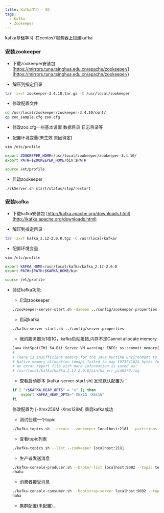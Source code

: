 ```yaml
---
title: Kafka学习 - 02
tags:
  - Kafka
  - Zookeeper
---
```


kafka基础学习-在centos7服务器上搭建kafka

### 安装zookeeper

- 下载zookeeper安装包 [https://mirrors.tuna.tsinghua.edu.cn/apache/zookeeper/](https://mirrors.tuna.tsinghua.edu.cn/apache/zookeeper/)

- 解压到指定目录 
```bash
tar -zxvf zookeeper-3.4.10.tar.gz -C /usr/local/zookeeper
```

- 修改配置文件
```bash
cd /usr/local/zookeeper/zookeeper-3.4.10/conf/
cp zoo_sample.cfg zoo.cfg
```

<!-- more -->

- 修改zoo.cfg一些基本设置 数据目录 日志目录等

- 配置环境变量(未生效 原因待定)
```bash
vim /etc/profile

export ZOOKEEPER_HOME=/usr/local/zookeeper/zookeeper-3.4.10/
export PATH=$ZOOKEEPER_HOME/bin:$PATH

source /et/profile
```

- 启动zookeeper
```bash
./zkServer.sh start/status/stop/restart
```


### 安装kafka

- 下载kafka安装包 [http://kafka.apache.org/downloads.html](http://kafka.apache.org/downloads.html)


- 解压到指定目录 
```bash
tar -zxvf kafka_2.12-2.0.0.tgz -C /usr/local/kafka/
```

- 配置环境变量

```bash
vim /etc/profile

export KAFKA_HOME=/usr/local/kafka/kafka_2.12-2.0.0
export PATH=$PATH:$KAFKA_HOME/bin

source /et/profile
```


- 验证kafka功能
    - 启动zookeeper
    ```bash
	./zookeeper-server-start.sh -daemon ../config/zookeeper.properties
    ```

    - 启动kafka
    ```bash
	./kafka-server-start.sh ../config/server.properties
    ```

    - 我的服务器为1核1G，kafka启动报错,内存不足Cannot allocate memory
    ```bash
    Java HotSpot(TM) 64-Bit Server VM warning: INFO: os::commit_memory(0x00000000c0000000, 1073741824, 0) failed; error='Cannot allocate memory' (errno=12)
	#
	# There is insufficient memory for the Java Runtime Environment to continue.
	# Native memory allocation (mmap) failed to map 1073741824 bytes for committing reserved memory.
	# An error report file with more information is saved as:
	# /usr/local/kafka/kafka_2.12-2.0.0/bin/hs_err_pid6279.log
    ```

    - 查看启动脚本 [kafka-server-start.sh] 发现默认配置为：
    ```bash
    if [ "x$KAFKA_HEAP_OPTS" = "x" ]; then
    	export KAFKA_HEAP_OPTS="-Xmx1G -Xms1G"
	fi
    ```
    修改配置为 [-Xmx256M -Xms128M] 重启kafka成功

    - 测试创建一个topic
    ```bash
	./kafka-topics.sh --create --zookeeper localhost:2181 --partitions 1 --replication-factor 1 --topic test
    ```

    - 查看topic列表
    ```bash
	./kafka-topics.sh --list --zookeeper localhost:2181
    ```

    - 生产者发送消息
    ```bash
	./kafka-console-producer.sh --broker-list localhost:9092 --topic test
	>haha
    ```

    - 消费者接受消息
    ```bash
    ./kafka-console-consumer.sh --bootstrap-server localhost:9092 --topic kettle_test --from-beginning
	haha
    ```

    - 集群配置(未配置)...

